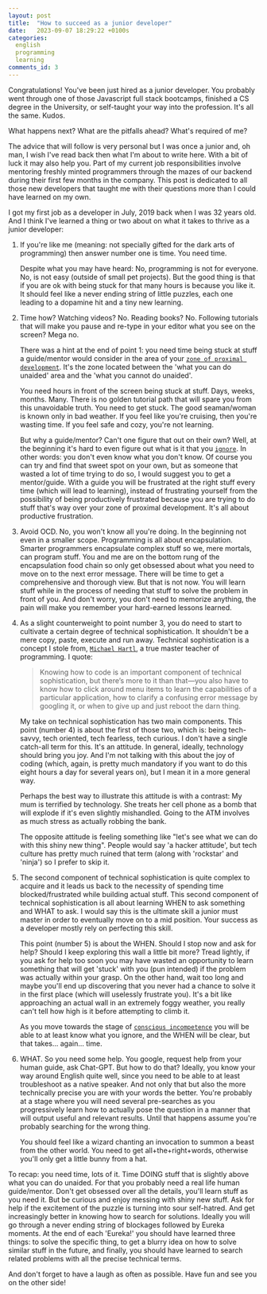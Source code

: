```yaml
---
layout: post
title:  "How to succeed as a junior developer"
date:   2023-09-07 18:29:22 +0100s
categories: 
  english
  programming
  learning
comments_id: 3
---
```


Congratulations! You've been just hired as a junior developer. You probably went through one of those Javascript full stack bootcamps, finished a CS degree in the University, or self-taught your way into the profession. It's all the same. Kudos. 

What happens next? What are the pitfalls ahead? What's required of me?

The advice that will follow is very personal but I was once a junior and, oh man, I wish I've read back then what I'm about to write here. With a bit of luck it may also help you. Part of my current job responsibilities involve mentoring freshly minted programmers through the mazes of our backend during their first few months in the company. This post is dedicated to all those new developers that taught me with their questions more than I could have learned on my own.

I got my first job as a developer in July, 2019 back when I was 32 years old. And I think I've learned a thing or two about on what it takes to thrive as a junior developer:

1. If you're like me (meaning: not specially gifted for the dark arts of programming) then answer number one is time. You need time. 

    Despite what you may have heard: No, programming is not for everyone. No, is not easy (outside of small pet projects). But the good thing is that if you are ok with being stuck for that many hours is because you like it. It should feel like a never ending string of little puzzles, each one leading to a dopamine hit and a tiny new learning.

2. Time how? Watching videos? No. Reading books? No. Following tutorials that will make you pause and re-type in your editor what you see on the screen? Mega no. 

    There was a hint at the end of point 1: you need time being stuck at stuff a guide/mentor would consider in the area of your [`zone of proximal development`][zone-of-proximal-development]. It's the zone located between the 'what you can do unaided' area and the 'what you cannot do unaided'. 

    You need hours in front of the screen being stuck at stuff. Days, weeks, months. Many. There is no golden tutorial path that will spare you from this unavoidable truth. You need to get stuck. The good seaman/woman is known only in bad weather. If you feel like you're cruising, then you're wasting time. If you feel safe and cozy, you're not learning.

    But why a guide/mentor? Can't one figure that out on their own? Well, at the beginning it's hard to even figure out what is it that you [`ignore`][four-stages-of-competence]. In other words: you don't even know what you don't know. Of course you can try and find that sweet spot on your own, but as someone that wasted a lot of time trying to do so, I would suggest you to get a mentor/guide. With a guide you will be frustrated at the right stuff every time (which will lead to learning), instead of frustrating yourself from the possibility of being productively frustrated because you are trying to do stuff that's way over your zone of proximal development. It's all about productive frustration.

3. Avoid OCD. No, you won't know all you're doing. In the beginning not even in a smaller scope. Programming is all about encapsulation. Smarter programmers encapsulate complex stuff so we, mere mortals, can program stuff. You and me are on the bottom rung of the encapsulation food chain so only get obsessed about what you need to move on to the next error message. There will be time to get a comprehensive and thorough view. But that is not now. You will learn stuff while in the process of needing that stuff to solve the problem in front of you. And don't worry, you don't need to memorize anything, the pain will make you remember your hard-earned lessons learned.

4. As a slight counterweight to point number 3, you do need to start to cultivate a certain degree of technical sophistication. It shouldn't be a mere copy, paste, execute and run away. Technical sophistication is a concept I stole from, [`Michael Hartl`][technical-sophistication], a true master teacher of programming. I quote:
    > Knowing how to code is an important component of technical sophistication, but there’s more to it than that—you also have to know how to click around menu items to learn the capabilities of a particular application, how to clarify a confusing error message by googling it, or when to give up and just reboot the darn thing.

    My take on technical sophistication has two main components. This point (number 4) is about the first of those two, which is: being tech-savvy, tech oriented, tech fearless, tech curious. I don't have a single catch-all term for this. It's an attitude. In general, ideally, technology should bring you joy. And I'm not talking with this about the joy of coding (which, again, is pretty much mandatory if you want to do this eight hours a day for several years on), but I mean it in a more general way.

    Perhaps the best way to illustrate this attitude is with a contrast: My mum is terrified by technology. She treats her cell phone as a bomb that will explode if it's even slightly mishandled. Going to the ATM involves as much stress as actually robbing the bank. 

    The opposite attitude is feeling something like "let's see what we can do with this shiny new thing". People would say 'a hacker attitude', but tech culture has pretty much ruined that term (along with 'rockstar' and 'ninja') so I prefer to skip it.

5. The second component of technical sophistication is quite complex to acquire and it leads us back to the necessity of spending time blocked/frustrated while building actual stuff. This second component of technical sophistication is all about learning WHEN to ask something and WHAT to ask. I would say this is the ultimate skill a junior must master in order to eventually move on to a mid position. Your success as a developer mostly rely on perfecting this skill.

    This point (number 5) is about the WHEN. Should I stop now and ask for help? Should I keep exploring this wall a little bit more? Tread lightly, if you ask for help too soon you may have wasted an opportunity to learn something that will get 'stuck' with you (pun intended) if the problem was actually within your grasp. On the other hand, wait too long and maybe you'll end up discovering that you never had a chance to solve it in the first place (which will uselessly frustrate you). It's a bit like approaching an actual wall in an extremely foggy weather, you really can't tell how high is it before attempting to climb it. 

    As you move towards the stage of [`conscious incompetence`][four-stages-of-competence] you will be able to at least know what you ignore, and the WHEN will be clear, but that takes... again... time.

6. WHAT. So you need some help. You google, request help from your human guide, ask Chat-GPT. But how to do that? Ideally, you know your way around English quite well, since you need to be able to at least troubleshoot as a native speaker. And not only that but also the more technically precise you are with your words the better. You're probably at a stage where you will need several pre-searches as you progressively learn how to actually pose the question in a manner that will output useful and relevant results. Until that happens assume you're probably searching for the wrong thing. 

    You should feel like a wizard chanting an invocation to summon a beast from the other world. You need to get all+the+right+words, otherwise you'll only get a little bunny from a hat.

To recap: you need time, lots of it. Time DOING stuff that is slightly above what you can do unaided. For that you probably need a real life human guide/mentor. Don't get obsessed over all the details, you'll learn stuff as you need it. But be curious and enjoy messing with shiny new stuff. Ask for help if the excitement of the puzzle is turning into sour self-hatred. And get increasingly better in knowing how to search for solutions. Ideally you will go through a never ending string of blockages followed by Eureka moments. At the end of each 'Eureka!' you should have learned three things: to solve the specific thing, to get a blurry idea on how to solve similar stuff in the future, and finally, you should have learned to search related problems with all the precise technical terms.

And don't forget to have a laugh as often as possible. Have fun and see you on the other side!

[zone-of-proximal-development]: https://en.wikipedia.org/wiki/Zone_of_proximal_development
[four-stages-of-competence]: https://en.wikipedia.org/wiki/Four_stages_of_competence
[technical-sophistication]: https://www.railstutorial.org/book